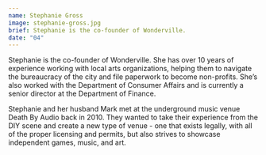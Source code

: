 ```yaml
---
name: Stephanie Gross
image: stephanie-gross.jpg
brief: Stephanie is the co-founder of Wonderville.
date: "04"
---
```


Stephanie is the co-founder of Wonderville. She has over 10 years of experience working with local arts organizations, helping them to navigate the bureaucracy of the city and file paperwork to become non-profits. She’s also worked with the Department of Consumer Affairs and is currently a senior director at the Department of Finance.

Stephanie and her husband Mark met at the underground music venue Death By Audio back in 2010. They wanted to take their experience from the DIY scene and create a new type of venue - one that exists legally, with all of the proper licensing and permits, but also strives to showcase independent games, music, and art.